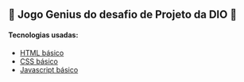 ## 🚀 Jogo Genius do desafio de Projeto da DIO 🚀


#### Tecnologias usadas:

* [HTML básico](https://www.w3schools.com/html/)
* [CSS básico](https://developer.mozilla.org/pt-BR/docs/Web/CSS)
* [Javascript básico](https://developer.mozilla.org/pt-BR/docs/Web/JavaScript)
